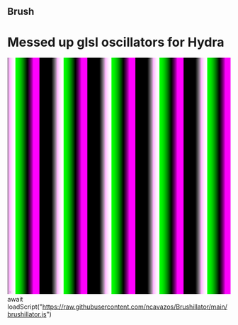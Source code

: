## Brush
# Messed up glsl oscillators for Hydra

![](capture.png)
await loadScript("https://raw.githubusercontent.com/ncavazos/Brushillator/main/brushillator.js")
